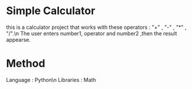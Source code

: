 # Simple Calculator
this is a calculator project that works with these operators : "+" , "-" , "*" , "/".\n
The user enters number1, operator and number2 ,then the result appearse.

# Method
Language : Python\n
Libraries : Math

